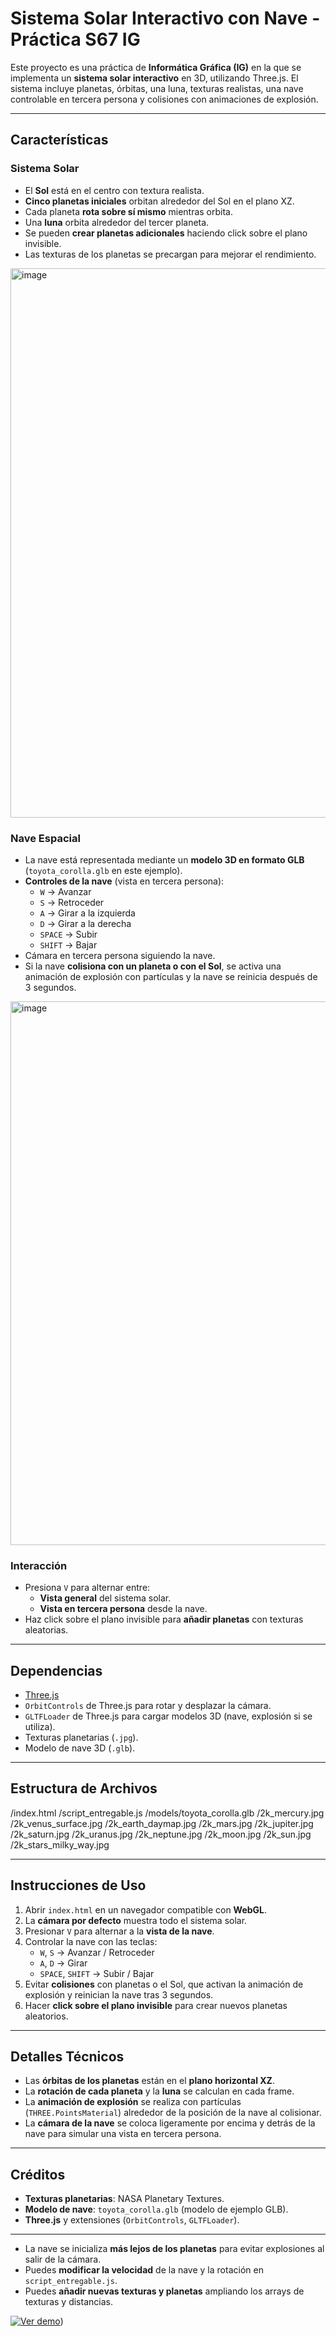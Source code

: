 # Sistema Solar Interactivo con Nave - Práctica S67 IG

Este proyecto es una práctica de **Informática Gráfica (IG)** en la que se implementa un **sistema solar interactivo** en 3D, utilizando Three.js. El sistema incluye planetas, órbitas, una luna, texturas realistas, una nave controlable en tercera persona y colisiones con animaciones de explosión.

---

## Características

### Sistema Solar

- El **Sol** está en el centro con textura realista.
- **Cinco planetas iniciales** orbitan alrededor del Sol en el plano XZ.
- Cada planeta **rota sobre sí mismo** mientras orbita.
- Una **luna** orbita alrededor del tercer planeta.
- Se pueden **crear planetas adicionales** haciendo click sobre el plano invisible.
- Las texturas de los planetas se precargan para mejorar el rendimiento.

<img width="1892" height="879" alt="image" src="https://github.com/user-attachments/assets/8ff843ab-11e8-42c6-9809-08289699e8da" />


### Nave Espacial

- La nave está representada mediante un **modelo 3D en formato GLB** (`toyota_corolla.glb` en este ejemplo).
- **Controles de la nave** (vista en tercera persona):
  - `W` → Avanzar
  - `S` → Retroceder
  - `A` → Girar a la izquierda
  - `D` → Girar a la derecha
  - `SPACE` → Subir
  - `SHIFT` → Bajar
- Cámara en tercera persona siguiendo la nave.
- Si la nave **colisiona con un planeta o con el Sol**, se activa una animación de explosión con partículas y la nave se reinicia después de 3 segundos.

<img width="1900" height="870" alt="image" src="https://github.com/user-attachments/assets/26f4c5a8-b830-448a-afcf-38902dad009d" />


### Interacción

- Presiona `V` para alternar entre:
  - **Vista general** del sistema solar.
  - **Vista en tercera persona** desde la nave.
- Haz click sobre el plano invisible para **añadir planetas** con texturas aleatorias.

---

## Dependencias

- [Three.js](https://threejs.org/)
- `OrbitControls` de Three.js para rotar y desplazar la cámara.
- `GLTFLoader` de Three.js para cargar modelos 3D (nave, explosión si se utiliza).
- Texturas planetarias (`.jpg`).
- Modelo de nave 3D (`.glb`).

---

## Estructura de Archivos
/index.html
/script_entregable.js
/models/toyota_corolla.glb
/2k_mercury.jpg
/2k_venus_surface.jpg
/2k_earth_daymap.jpg
/2k_mars.jpg
/2k_jupiter.jpg
/2k_saturn.jpg
/2k_uranus.jpg
/2k_neptune.jpg
/2k_moon.jpg
/2k_sun.jpg
/2k_stars_milky_way.jpg

---

## Instrucciones de Uso

1. Abrir `index.html` en un navegador compatible con **WebGL**.
2. La **cámara por defecto** muestra todo el sistema solar.
3. Presionar `V` para alternar a la **vista de la nave**.
4. Controlar la nave con las teclas:
   - `W`, `S` → Avanzar / Retroceder
   - `A`, `D` → Girar
   - `SPACE`, `SHIFT` → Subir / Bajar
5. Evitar **colisiones** con planetas o el Sol, que activan la animación de explosión y reinician la nave tras 3 segundos.
6. Hacer **click sobre el plano invisible** para crear nuevos planetas aleatorios.

---

## Detalles Técnicos

- Las **órbitas de los planetas** están en el **plano horizontal XZ**.
- La **rotación de cada planeta** y la **luna** se calculan en cada frame.
- La **animación de explosión** se realiza con partículas (`THREE.PointsMaterial`) alrededor de la posición de la nave al colisionar.
- La **cámara de la nave** se coloca ligeramente por encima y detrás de la nave para simular una vista en tercera persona.

---

## Créditos

- **Texturas planetarias**: NASA Planetary Textures.
- **Modelo de nave**: `toyota_corolla.glb` (modelo de ejemplo GLB).
- **Three.js** y extensiones (`OrbitControls`, `GLTFLoader`).

---

- La nave se inicializa **más lejos de los planetas** para evitar explosiones al salir de la cámara.
- Puedes **modificar la velocidad** de la nave y la rotación en `script_entregable.js`.
- Puedes **añadir nuevas texturas y planetas** ampliando los arrays de texturas y distancias.

[![Ver demo](https://img.youtube.com/vi/L5MNoO3pEz0/0.jpg)](https://youtu.be/L5MNoO3pEz0))
